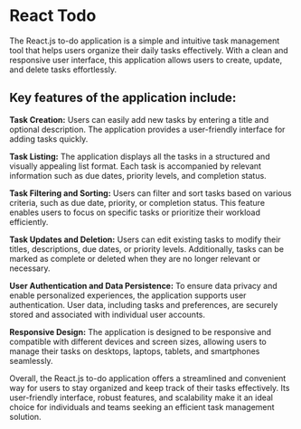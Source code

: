 # React Todo
The React.js to-do application is a simple and intuitive task management tool that helps users organize their daily tasks effectively. With a clean and responsive user interface, this application allows users to create, update, and delete tasks effortlessly.

## Key features of the application include:

**Task Creation:** Users can easily add new tasks by entering a title and optional description. The application provides a user-friendly interface for adding tasks quickly.

**Task Listing:** The application displays all the tasks in a structured and visually appealing list format. Each task is accompanied by relevant information such as due dates, priority levels, and completion status.

**Task Filtering and Sorting:** Users can filter and sort tasks based on various criteria, such as due date, priority, or completion status. This feature enables users to focus on specific tasks or prioritize their workload efficiently.

**Task Updates and Deletion:** Users can edit existing tasks to modify their titles, descriptions, due dates, or priority levels. Additionally, tasks can be marked as complete or deleted when they are no longer relevant or necessary.

**User Authentication and Data Persistence:** To ensure data privacy and enable personalized experiences, the application supports user authentication. User data, including tasks and preferences, are securely stored and associated with individual user accounts.

**Responsive Design:** The application is designed to be responsive and compatible with different devices and screen sizes, allowing users to manage their tasks on desktops, laptops, tablets, and smartphones seamlessly.

Overall, the React.js to-do application offers a streamlined and convenient way for users to stay organized and keep track of their tasks effectively. Its user-friendly interface, robust features, and scalability make it an ideal choice for individuals and teams seeking an efficient task management solution.
